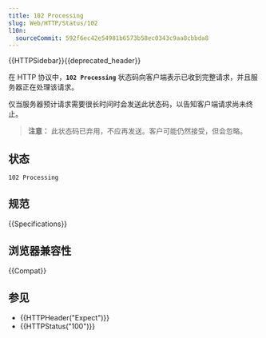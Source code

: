 ```yaml
---
title: 102 Processing
slug: Web/HTTP/Status/102
l10n:
  sourceCommit: 592f6ec42e54981b6573b58ec0343c9aa8cbbda8
---
```


{{HTTPSidebar}}{{deprecated_header}}


在 HTTP 协议中，**`102 Processing`** 状态码向客户端表示已收到完整请求，并且服务器正在处理该请求。

仅当服务器预计请求需要很长时间时会发送此状态码，以告知客户端请求尚未终止。

> **注意：** 此状态码已弃用，不应再发送。客户可能仍然接受，但会忽略。

## 状态

```plain
102 Processing
```

## 规范

{{Specifications}}

## 浏览器兼容性

{{Compat}}

## 参见

- {{HTTPHeader("Expect")}}
- {{HTTPStatus("100")}}
